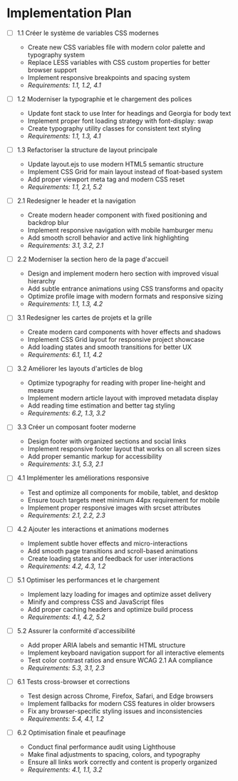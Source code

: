 # Implementation Plan

- [ ] 1.1 Créer le système de variables CSS modernes
  - Create new CSS variables file with modern color palette and typography system
  - Replace LESS variables with CSS custom properties for better browser support
  - Implement responsive breakpoints and spacing system
  - _Requirements: 1.1, 1.2, 4.1_

- [ ] 1.2 Moderniser la typographie et le chargement des polices
  - Update font stack to use Inter for headings and Georgia for body text
  - Implement proper font loading strategy with font-display: swap
  - Create typography utility classes for consistent text styling
  - _Requirements: 1.1, 1.3, 4.1_

- [ ] 1.3 Refactoriser la structure de layout principale
  - Update layout.ejs to use modern HTML5 semantic structure
  - Implement CSS Grid for main layout instead of float-based system
  - Add proper viewport meta tag and modern CSS reset
  - _Requirements: 1.1, 2.1, 5.2_

- [ ] 2.1 Redesigner le header et la navigation
  - Create modern header component with fixed positioning and backdrop blur
  - Implement responsive navigation with mobile hamburger menu
  - Add smooth scroll behavior and active link highlighting
  - _Requirements: 3.1, 3.2, 2.1_

- [ ] 2.2 Moderniser la section hero de la page d'accueil
  - Design and implement modern hero section with improved visual hierarchy
  - Add subtle entrance animations using CSS transforms and opacity
  - Optimize profile image with modern formats and responsive sizing
  - _Requirements: 1.1, 1.3, 4.2_

- [ ] 3.1 Redesigner les cartes de projets et la grille
  - Create modern card components with hover effects and shadows
  - Implement CSS Grid layout for responsive project showcase
  - Add loading states and smooth transitions for better UX
  - _Requirements: 6.1, 1.1, 4.2_

- [ ] 3.2 Améliorer les layouts d'articles de blog
  - Optimize typography for reading with proper line-height and measure
  - Implement modern article layout with improved metadata display
  - Add reading time estimation and better tag styling
  - _Requirements: 6.2, 1.3, 3.2_

- [ ] 3.3 Créer un composant footer moderne
  - Design footer with organized sections and social links
  - Implement responsive footer layout that works on all screen sizes
  - Add proper semantic markup for accessibility
  - _Requirements: 3.1, 5.3, 2.1_

- [ ] 4.1 Implémenter les améliorations responsive
  - Test and optimize all components for mobile, tablet, and desktop
  - Ensure touch targets meet minimum 44px requirement for mobile
  - Implement proper responsive images with srcset attributes
  - _Requirements: 2.1, 2.2, 2.3_

- [ ] 4.2 Ajouter les interactions et animations modernes
  - Implement subtle hover effects and micro-interactions
  - Add smooth page transitions and scroll-based animations
  - Create loading states and feedback for user interactions
  - _Requirements: 4.2, 4.3, 1.2_

- [ ] 5.1 Optimiser les performances et le chargement
  - Implement lazy loading for images and optimize asset delivery
  - Minify and compress CSS and JavaScript files
  - Add proper caching headers and optimize build process
  - _Requirements: 4.1, 4.2, 5.2_

- [ ] 5.2 Assurer la conformité d'accessibilité
  - Add proper ARIA labels and semantic HTML structure
  - Implement keyboard navigation support for all interactive elements
  - Test color contrast ratios and ensure WCAG 2.1 AA compliance
  - _Requirements: 5.3, 3.1, 2.3_

- [ ] 6.1 Tests cross-browser et corrections
  - Test design across Chrome, Firefox, Safari, and Edge browsers
  - Implement fallbacks for modern CSS features in older browsers
  - Fix any browser-specific styling issues and inconsistencies
  - _Requirements: 5.4, 4.1, 1.2_

- [ ] 6.2 Optimisation finale et peaufinage
  - Conduct final performance audit using Lighthouse
  - Make final adjustments to spacing, colors, and typography
  - Ensure all links work correctly and content is properly organized
  - _Requirements: 4.1, 1.1, 3.2_   